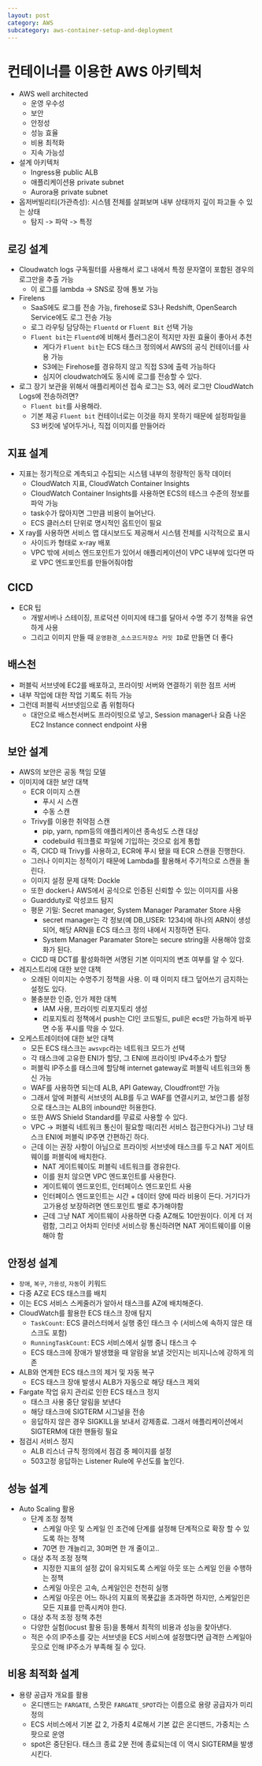```yaml
---
layout: post
category: AWS
subcategory: aws-container-setup-and-deployment
---
```


# 컨테이너를 이용한 AWS 아키텍처
- AWS well architected
    - 운영 우수성
    - 보안
    - 안정성
    - 성능 효율
    - 비용 최적화
    - 지속 가능성
- 설계 아키텍처
    - Ingress용 public ALB
    - 애플리케이션용 private subnet
    - Aurora용 private subnet
- 옵저버빌리티(가관측성): 시스템 전체를 살펴보며 내부 상태까지 깊이 파고들 수 있는 상태
    - 탐지 -> 파악 -> 특정

## 로깅 설계
- Cloudwatch logs 구독필터를 사용해서 로그 내에서 특정 문자열이 포함된 경우의 로그만을 추출 가능
    - 이 로그를 lambda -> SNS로 장애 통보 가능
- Firelens
    - SaaS에도 로그를 전송 가능, firehose로 S3나 Redshift, OpenSearch Service에도 로그 전송 가능
    - 로그 라우팅 담당하는 `Fluentd` or `Fluent Bit` 선택 가능
    - `Fluent bit`는 `Fluentd`에 비해서 플러그온이 적지만 자원 효율이 좋아서 추천
        - 게다가 `Fluent bit`는 ECS 태스크 정의에서 AWS의 공식 컨테이너를 사용 가능
        - S3에는 Firehose를 경유하지 않고 직접 S3에 출력 가능하다
        - 심지어 cloudwatch에도 동시에 로그를 전송할 수 있다.
- 로그 장기 보관을 위해서 애플리케이션 접속 로그는 S3, 에러 로그만 CloudWatch Logs에 전송하려면?
    - `Fluent bit`를 사용해라.
    - 기본 제공 `Fluent bit` 컨테이너로는 이것을 하지 못하기 때문에 설정파일을 S3 버킷에 넣어두거나, 직접 이미지를 만들어라

## 지표 설계
- 지표는 정기적으로 계측되고 수집되는 시스템 내부의 정량적인 동작 데이터
    - CloudWatch 지표, CloudWatch Container Insights
    - CloudWatch Container Insights를 사용하면 ECS의 테스크 수준의 정보를 파악 가능
    - task수가 많아지면 그만큼 비용이 늘어난다.
    - ECS 클러스터 단위로 명시적인 옵트인이 필요
- X ray를 사용하면 서비스 맵 대시보드도 제공해서 시스템 전체를 시각적으로 표시
    - 사이드카 형태로 x-ray 배포
    - VPC 밖에 서비스 엔드포인트가 있어서 애플리케이션이 VPC 내부에 있다면 따로 VPC 엔드포인트를 만들어줘야함
    
## CICD
- ECR 팁
    - 개발서버나 스테이징, 프로덕션 이미지에 태그를 달아서 수명 주기 정책을 유연하게 사용
    - 그리고 이미지 만들 때 `운영환경_소스코드저장소 커밋 ID`로 만들면 더 좋다

## 배스천
- 퍼블릭 서브넷에 EC2를 배포하고, 프라이빗 서버와 연결하기 위한 점프 서버
- 내부 작업에 대한 작업 기록도 취득 가능
- 그런데 퍼블릭 서브넷임으로 좀 위험하다
    - 대안으로 배스천서버도 프라이빗으로 넣고, Session manager나 요즘 나온 EC2 Instance connect endpoint 사용

## 보안 설계
- AWS의 보안은 공동 책임 모델
- 이미지에 대한 보안 대책
    - ECR 이미지 스캔
        - 푸시 시 스캔
        - 수동 스캔
    - Trivy를 이용한 취약점 스캔
        - pip, yarn, npm등의 애플리케이션 종속성도 스캔 대상
        - codebuild 워크플로 파일에 기입하는 것으로 쉽게 통합
    - 즉, CICD 때 Trivy를 사용하고, ECR에 푸시 됐을 때 ECR 스캔을 진행한다.
    - 그러나 이미지는 정적이기 때문에 Lambda를 활용해서 주기적으로 스캔을 돌린다.
    - 이미지 설정 문제 대책: Dockle
    - 또한 docker나 AWS에서 공식으로 인증된 신뢰할 수 있는 이미지를 사용
    - Guardduty로 악성코드 탐지
    - 평문 기밀: Secret manager, System Manager Paramater Store 사용
        - secret manager는 각 정보(예 DB_USER: 1234)에 하나의 ARN이 생성되어, 해당 ARN을 ECS 태스크 정의 내에서 지정하면 된다.
        - System Manager Paramater Store는 secure string을 사용해야 암호화가 된다.
    - CICD 때 DCT를 활성화하면 서명된 기본 이미지의 변조 여부를 알 수 있다.
- 레지스트리에 대한 보안 대책
    - 오래된 이미지는 수명주기 정책을 사용. 이 때 이미지 태그 덮어쓰기 금지하는 설정도 있다.
    - 불충분한 인증, 인가 제한 대첵
        - IAM 사용, 프라이빗 리포지토리 생성
        - 리포지토리 정책에서 push는 CI인 코드빌드, pull은 ecs만 가능하게 바꾸면 수동 푸시를 막을 수 있다.
- 오케스트레이터에 대한 보안 대책
    - 모든 ECS 태스크는 `awsvpc`라는 네트워크 모드가 선택
    - 각 태스크에 고유한 ENI가 할당, 그 ENI에 프라이빗 IPv4주소가 할당
    - 퍼블릭 IP주소를 태스크에 할당해 internet gateway로 퍼블릭 네트워크와 통신 가능
    - WAF를 사용하면 되는데 ALB, API Gateway, Cloudfront만 가능
    - 그래서 앞에 퍼블릭 서브넷의 ALB를 두고 WAF를 연결시키고, 보안그룹 설정으로 태스크는 ALB의 inbound만 허용한다.
    - 또한 AWS Shield Standard를 무료로 사용할 수 있다.
    - VPC -> 퍼블릭 네트워크 통신이 필요할 때(리전 서비스 접근한다거나) 그냥 태스크 ENI에 퍼블릭 IP주면 간편하긴 하다.
    - 근데 이는 권장 사항이 아님으로 프라이빗 서브넷에 태스크를 두고 NAT 게이트웨이를 퍼블릭에 배치한다.
        - NAT 게이트웨이도 퍼블릭 네트워크를 경유한다.
        - 이를 원치 않으면 VPC 엔드포인트를 사용한다.
        - 게이트웨이 엔드포인트, 인터페이스 엔드포인트 사용
        - 인터페이스 엔드포인트는 시간 + 데이터 양에 따라 비용이 든다. 거기다가 고가용성 보장하려면 엔드포인트 별로 추가해야함
        - 근데 그냥 NAT 게이트웨이 사용하면 다중 AZ해도 10만원이다. 이게 더 저렴함, 그리고 어차피 인터넷 서비스랑 통신하려면 NAT 게이트웨이를 이용해야 함

## 안정성 설계
- `장애`, `복구`, `가용성`, `자동`이 키워드
- 다중 AZ로 ECS 태스크를 배치
- 이는 ECS 서비스 스케줄러가 알아서 태스크를 AZ에 배치해준다.
- CloudWatch를 활용한 ECS 태스크 장애 탐지
    - `TaskCount`: ECS 클러스터에서 실행 중인 태스크 수 (서비스에 속하지 않은 태스크도 포함)
    - `RunningTaskCount`: ECS 서비스에서 실행 중니 태스크 수
    - ECS 태스크에 장애가 발생했을 때 알람을 보낼 것인지는 비지니스에 강하게 의존
- ALB와 연계한 ECS 태스크의 제거 및 자동 복구
    - ECS 태스크 장애 발생시 ALB가 자동으로 해당 태스크 제외
- Fargate 작업 유지 관리로 인한 ECS 태스크 정지
    - 태스크 사용 중단 알림을 보낸다
    - 해당 태스크에 SIGTERM 시그널을 전송
    - 응답하지 않은 경우 SIGKILL을 보내서 강제종료. 그래서 애플리케이션에서 SIGTERM에 대한 핸들링 필요
- 점검시 서비스 정지
    - ALB 리스너 규칙 정의에서 점검 중 페이지를 설정
    - 503고정 응답하는 Listener Rule에 우선도를 높인다.

## 성능 설계
- Auto Scaling 활용
    - 단계 조정 정책
        - 스케일 아웃 및 스케일 인 조건에 단계를 설정해 단계적으로 확장 할 수 있도록 하는 정책
        - 70면 한 개늘리고, 30퍼면 한 개 줄이고..
    - 대상 추적 조정 정책
        - 지정한 지표의 설정 값이 유지되도록 스케일 아웃 또는 스케일 인을 수행하는 정책
        - 스케일 아웃은 고속, 스케일인은 천천히 실행
        - 스케일 아웃은 어느 하나의 지표의 목푯값을 초과하면 하지만, 스케일인은 모든 지표를 만족시켜야 한다.
    - 대상 추적 조정 정책 추천
    - 다양한 실험(locust 활용 등)을 통해서 최적의 비용과 성능을 찾아낸다.
    - 적은 수의 IP주소를 갖는 서브넷을 ECS 서비스에 설정했다면 급격한 스케일아웃으로 인해 IP주소가 부족해 질 수 있다.

## 비용 최적화 설계
- 용량 공급자 개요를 활용
    - 온디맨드는 `FARGATE`, 스팟은 `FARGATE_SPOT`라는 이름으로 용량 공급자가 미리 정의
    - ECS 서비스에서 기본 값 2, 가중치 4로해서 기본 값은 온디맨드, 가중치는 스팟으로 운영
    - spot은 중단된다. 태스크 종료 2분 전에 종료되는데 이 역시 SIGTERM을 발생시킨다.